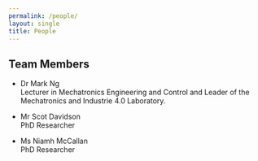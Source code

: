 ```yaml
---
permalink: /people/
layout: single
title: People 
---
```


## Team Members ##
* Dr Mark Ng  
Lecturer in Mechatronics Engineering and Control and Leader of the Mechatronics and Industrie 4.0 Laboratory.

* Mr Scot Davidson  
PhD Researcher

* Ms Niamh McCallan  
PhD Researcher

